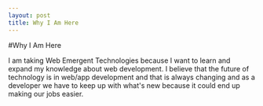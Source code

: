 ```yaml
---
layout: post
title: Why I Am Here
---
```


#Why I Am Here

I am taking Web Emergent Technologies because I want to learn and expand my knowledge 
about web development. I believe that the future of technology is in web/app development and
that is always changing and as a developer we have to keep up with what's new because
it could end up making our jobs easier.
